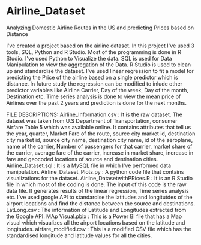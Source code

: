 # Airline_Dataset
Analyzing Domestic Airline Routes in the US and predicting Prices based on Distance

I've created a project based on the airline dataset. In this project I've used 3 tools, SQL, Python and R Studio. Most of the programming is done in R Studio. I've used Python to Visualize the data. SQL is used for Data Manipulation to view the aggregation of the Data. R Studio is used to clean up and standardise the dataset. I've used linear regression to fit a model for predicting the Price of the airline based on a single predictor which is distance. In future study the regression can be modified to inlude other predictor variables like Airline Carrier, Day of the week, Day of the month, Destination etc. Time series analysis is done to view the mean price of Airlines over the past 2 years and prediction is done for the next months.

FILE DESCRIPTIONS:
Airline_Information.csv : It is the raw dataset. The dataset was taken from U.S Department of Transportation, consumer Airfare Table 5 which was available online. It contains attributes that tell us the year, quarter, Market Fare of the route, source city market id, destination city market id, source city name, destination city name, id of the aeroplane, name of the carrier, Number of passengers for that carrier, market share of the carrier, average fare of the carrier, increase in market share, increase in fare and geocoded locations of source and destination cities.
Airline_Dataset.sql : It is a MySQL file in which I've performed data manipulation.
Airline_Dataset_Plots.py : A python code file that contains visualizations for the dataset.
Airline_DatasetwithPRices.R : It is an R Studio file in which most of the coding is done. The input of this code is the raw data file. It generates results of the linear regression, Time series analysis etc. I've used google API to standardise the latitudes and longitutdes of the airport locations and find the distance between the source and destinations.
LatLong.csv : The information of Latitude and Longitudes extracted from the Google API.
MAp Visual.pbix : This is a Power BI file that has a Map visual which visualizes all the airport locations based on the latitude and longitudes.
airfare_modified.csv : This is a modified CSV file which has the standardised longitude and latitude values for all the cities.
